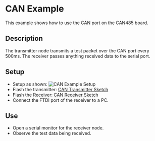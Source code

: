 # CAN Example
This example shows how to use the CAN port on the CAN485 board.

## Description
The transmitter node transmits a test packet over the CAN port every 500ms. The receiver passes anything received data to the serial port.

## Setup
- Setup as shown:
![CAN Example Setup](https://raw.githubusercontent.com/Atlantis-Specialist-Technologies/ast-arduino-boards/master/docs/_images/CAN-annotated.png)
- Flash the transmitter: [CAN Transmitter Sketch](https://github.com/Atlantis-Specialist-Technologies/AST_CanLib/blob/master/examples/CAN_Receiver/CAN_Transmitter.ino "CAN Transmitter Sketch")
- Flash the Receiver: [CAN Receiver Sketch](https://github.com/Atlantis-Specialist-Technologies/AST_CanLib/blob/master/examples/CAN_Receiver/CAN_Receiver.ino "CAN Receiver Sketch")
- Connect the FTDI port of the receiver to a PC.
## Use
- Open a serial monitor for the receiver node.
- Observe the test data being received.
